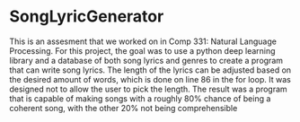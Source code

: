 # SongLyricGenerator

This is an assesment that we worked on in Comp 331: Natural Language Processing.  For this project, the goal was to use a python deep learning library and a database of both song lyrics and genres to create a program that can write song lyrics.  The length of the lyrics can be adjusted based on the desired amount of words, which is done on line 86 in the for loop.  It was designed not to allow the user to pick the length.  The result was a program that is capable of making songs with a roughly 80% chance of being a coherent song, with the other 20% not being comprehensible
